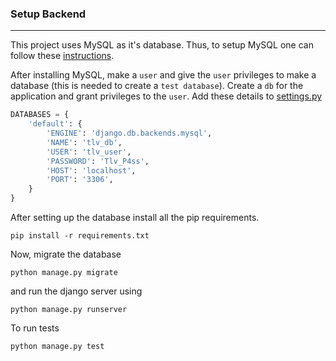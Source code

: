 ### Setup Backend
-----

This project uses MySQL as it's database. Thus, to setup MySQL one can follow these
[instructions](https://support.rackspace.com/how-to/install-mysql-server-on-the-ubuntu-operating-system/).

After installing MySQL, make a `user` and give the `user` privileges to make a database
(this is needed to create a `test database`). Create a `db` for the application and grant
privileges to the `user`. Add these details
to [settings.py](https://github.com/radhika1601/time-lapse-visualizer/blob/master/tlv/tlv/settings.py)
```python
DATABASES = {
    'default': {
        'ENGINE': 'django.db.backends.mysql',
        'NAME': 'tlv_db',
        'USER': 'tlv_user',
        'PASSWORD': 'Tlv_P4ss',
        'HOST': 'localhost',
        'PORT': '3306',
    }
}
```

After setting up the database install all the pip requirements.
```shell script
pip install -r requirements.txt
```
Now, migrate the database
```shell script
python manage.py migrate
```
and run the django server using 
```shell script
python manage.py runserver
``` 

To run tests
```shell script
python manage.py test
```
